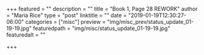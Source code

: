 +++
featured = ""
description = ""
title = "Book 1, Page 28 REWORK"
author = "Maria Rice"
type = "post"
linktitle = ""
date = "2019-01-19T12:30:27-06:00"
categories = ["misc"]
preview = "img/misc_prev/status_update_01-19-19.jpg"
featuredpath = "img/misc/status_update_01-19-19.jpg"
featuredalt = ""

+++

